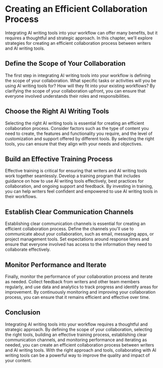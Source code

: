 Creating an Efficient Collaboration Process
======================================================================================

Integrating AI writing tools into your workflow can offer many benefits, but it requires a thoughtful and strategic approach. In this chapter, we'll explore strategies for creating an efficient collaboration process between writers and AI writing tools.

Define the Scope of Your Collaboration
--------------------------------------

The first step in integrating AI writing tools into your workflow is defining the scope of your collaboration. What specific tasks or activities will you be using AI writing tools for? How will they fit into your existing workflows? By clarifying the scope of your collaboration upfront, you can ensure that everyone involved understands their roles and responsibilities.

Choose the Right AI Writing Tools
---------------------------------

Selecting the right AI writing tools is essential for creating an efficient collaboration process. Consider factors such as the type of content you need to create, the features and functionality you require, and the level of customization and support offered by different tools. By selecting the right tools, you can ensure that they align with your needs and objectives.

Build an Effective Training Process
-----------------------------------

Effective training is critical for ensuring that writers and AI writing tools work together seamlessly. Develop a training program that includes guidance on how to use AI writing tools effectively, best practices for collaboration, and ongoing support and feedback. By investing in training, you can help writers feel confident and empowered to use AI writing tools in their workflows.

Establish Clear Communication Channels
--------------------------------------

Establishing clear communication channels is essential for creating an efficient collaboration process. Define the channels you'll use to communicate about your collaboration, such as email, messaging apps, or project management tools. Set expectations around response times and ensure that everyone involved has access to the information they need to collaborate effectively.

Monitor Performance and Iterate
-------------------------------

Finally, monitor the performance of your collaboration process and iterate as needed. Collect feedback from writers and other team members regularly, and use data and analytics to track progress and identify areas for improvement. By continuously monitoring and improving your collaboration process, you can ensure that it remains efficient and effective over time.

Conclusion
----------

Integrating AI writing tools into your workflow requires a thoughtful and strategic approach. By defining the scope of your collaboration, selecting the right tools, building an effective training process, establishing clear communication channels, and monitoring performance and iterating as needed, you can create an efficient collaboration process between writers and AI writing tools. With the right approach and tools, collaborating with AI writing tools can be a powerful way to improve the quality and impact of your content.
